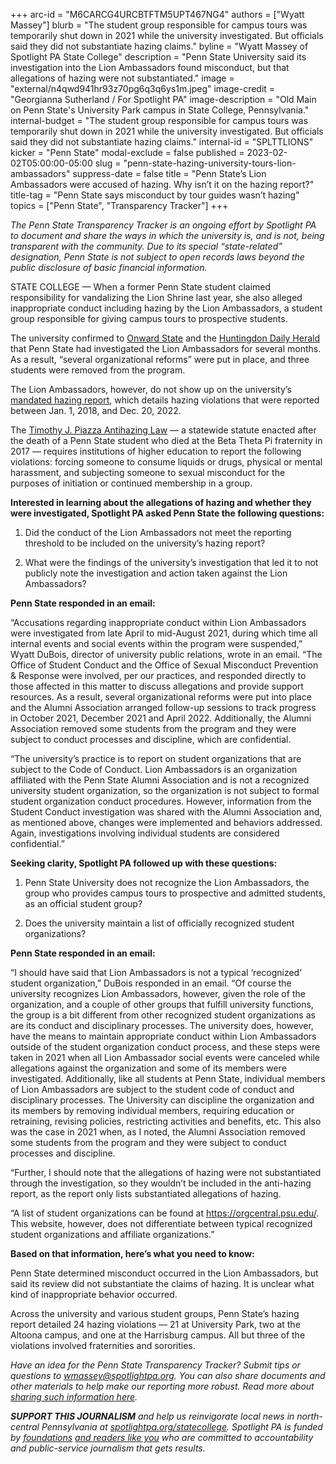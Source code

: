 +++
arc-id = "M6CARCG4URCBTFTM5UPT467NG4"
authors = ["Wyatt Massey"]
blurb = "The student group responsible for campus tours was temporarily shut down in 2021 while the university investigated. But officials said they did not substantiate hazing claims."
byline = "Wyatt Massey of Spotlight PA State College"
description = "Penn State University said its investigation into the Lion Ambassadors found misconduct, but that allegations of hazing were not substantiated."
image = "external/n4qwd941hr93z70pg6q3q6ys1m.jpeg"
image-credit = "Georgianna Sutherland / For Spotlight PA"
image-description = "Old Main on Penn State's University Park campus in State College, Pennsylvania."
internal-budget = "The student group responsible for campus tours was temporarily shut down in 2021 while the university investigated. But officials said they did not substantiate hazing claims."
internal-id = "SPLTTLIONS"
kicker = "Penn State"
modal-exclude = false
published = 2023-02-02T05:00:00-05:00
slug = "penn-state-hazing-university-tours-lion-ambassadors"
suppress-date = false
title = "Penn State’s Lion Ambassadors were accused of hazing. Why isn’t it on the hazing report?"
title-tag = "Penn State says misconduct by tour guides wasn’t hazing"
topics = ["Penn State", "Transparency Tracker"]
+++

<i>The Penn State Transparency Tracker is an ongoing effort by Spotlight PA to document and share the ways in which the university is, and is not, being transparent with the community. Due to its special “state-related” designation, Penn State is not subject to open records laws beyond the public disclosure of basic financial information.</i>

STATE COLLEGE — When a former Penn State student claimed responsibility for vandalizing the Lion Shrine last year, she also alleged inappropriate conduct including hazing by the Lion Ambassadors, a student group responsible for giving campus tours to prospective students.

The university confirmed to <a href="https://onwardstate.com/2022/07/01/the-story-of-julia-cipparulo-her-motives-for-allegedly-vandalizing-penn-state/">Onward State</a> and the <a href="https://www.huntingdondailynews.com/daily_herald/news/woman-charged-in-penn-state-vandalism-case/article_91e9476a-2725-54c9-971a-a90e210d058d.html">Huntingdon Daily Herald</a> that Penn State had investigated the Lion Ambassadors for several months. As a result, “several organizational reforms” were put in place, and three students were removed from the program.

The Lion Ambassadors, however, do not show up on the university’s <a href="https://universityethics.psu.edu/assets/uploads/documents/Penn-State-Antihazing-Report-January-2023-FINAL.pdf">mandated hazing report</a>, which details hazing violations that were reported between Jan. 1, 2018, and Dec. 20, 2022.

The <a href="https://www.legis.state.pa.us/cfdocs/legis/li/uconsCheck.cfm?yr=2018&sessInd=0&act=80">Timothy J. Piazza Antihazing Law</a> — a statewide statute enacted after the death of a Penn State student who died at the Beta Theta Pi fraternity in 2017 — requires institutions of higher education to report the following violations: forcing someone to consume liquids or drugs, physical or mental harassment, and subjecting someone to sexual misconduct for the purposes of initiation or continued membership in a group.

<script src="https://www.spotlightpa.org/embed.js" async></script><div data-spl-embed-version="1" data-spl-src="https://www.spotlightpa.org/embeds/newsletter/?cta=Sign%20up%20for%20our%20new%20regional%20newsletter%2C%20%3Cb%3ETalk%20of%20the%20Town%3C%2Fb%3E%2C%20and%20get%20all%20the%20news%20and%20notes%20from%20State%20College%20and%20north-central%20PA.&button=Sign%20Up%20Now&preselect=state_college&eyebrow=DON'T%20MISS%20A%20BEAT"></div>

<b>Interested in learning about the allegations of hazing and whether they were investigated, Spotlight PA asked Penn State the following questions:</b>

1. Did the conduct of the Lion Ambassadors not meet the reporting threshold to be included on the university’s hazing report?

2. What were the findings of the university’s investigation that led it to not publicly note the investigation and action taken against the Lion Ambassadors?

<b>Penn State responded in an email:</b>

“Accusations regarding inappropriate conduct within Lion Ambassadors were investigated from late April to mid-August 2021, during which time all internal events and social events within the program were suspended,” Wyatt DuBois, director of university public relations, wrote in an email. “The Office of Student Conduct and the Office of Sexual Misconduct Prevention &amp; Response were involved, per our practices, and responded directly to those affected in this matter to discuss allegations and provide support resources. As a result, several organizational reforms were put into place and the Alumni Association arranged follow-up sessions to track progress in October 2021, December 2021 and April 2022. Additionally, the Alumni Association removed some students from the program and they were subject to conduct processes and discipline, which are confidential.

“The university’s practice is to report on student organizations that are subject to the Code of Conduct. Lion Ambassadors is an organization affiliated with the Penn State Alumni Association and is not a recognized university student organization, so the organization is not subject to formal student organization conduct procedures. However, information from the Student Conduct investigation was shared with the Alumni Association and, as mentioned above, changes were implemented and behaviors addressed. Again, investigations involving individual students are considered confidential.”

<script src="https://www.spotlightpa.org/embed.js" async></script><div data-spl-embed-version="1" data-spl-src="https://www.spotlightpa.org/embeds/donate/"></div>

<b>Seeking clarity, Spotlight PA followed up with these questions:</b>

1. Penn State University does not recognize the Lion Ambassadors, the group who provides campus tours to prospective and admitted students, as an official student group?

2. Does the university maintain a list of officially recognized student organizations?

<b>Penn State responded in an email:</b>

“I should have said that Lion Ambassadors is not a typical ‘recognized’ student organization,” DuBois responded in an email. “Of course the university recognizes Lion Ambassadors, however, given the role of the organization, and a couple of other groups that fulfill university functions, the group is a bit different from other recognized student organizations as are its conduct and disciplinary processes. The university does, however, have the means to maintain appropriate conduct within Lion Ambassadors outside of the student organization conduct process, and these steps were taken in 2021 when all Lion Ambassador social events were canceled while allegations against the organization and some of its members were investigated. Additionally, like all students at Penn State, individual members of Lion Ambassadors are subject to the student code of conduct and disciplinary processes. The University can discipline the organization and its members by removing individual members, requiring education or retraining, revising policies, restricting activities and benefits, etc. This also was the case in 2021 when, as I noted, the Alumni Association removed some students from the program and they were subject to conduct processes and discipline.

“Further, I should note that the allegations of hazing were not substantiated through the investigation, so they wouldn’t be included in the anti-hazing report, as the report only lists substantiated allegations of hazing.

“A list of student organizations can be found at <a href="https://orgcentral.psu.edu/">https://orgcentral.psu.edu/</a>. This website, however, does not differentiate between typical recognized student organizations and affiliate organizations.”

<b>Based on that information, here’s what you need to know:</b>

Penn State determined misconduct occurred in the Lion Ambassadors, but said its review did not substantiate the claims of hazing. It is unclear what kind of inappropriate behavior occurred.

Across the university and various student groups, Penn State’s hazing report detailed 24 hazing violations — 21 at University Park, two at the Altoona campus, and one at the Harrisburg campus. All but three of the violations involved fraternities and sororities.

<script src="https://www.spotlightpa.org/embed.js" async></script><div data-spl-embed-version="1" data-spl-src="https://www.spotlightpa.org/embeds/tips/?tip_text=Do%20you%20have%20a%20tip%20about%20Penn%20State%3F%20We%20want%20to%20hear%20from%20you."></div>

<i>Have an idea for the Penn State Transparency Tracker? Submit tips or questions to </i><a href="mailto:wmassey@spotlightpa.org"><i>wmassey@spotlightpa.org</i></a><i>. You can also share documents and other materials to help make our reporting more robust. Read more about </i><a href="https://www.spotlightpa.org/newsletters/talkofthetown/aug-11-why-sharing-documents-helps-us-cover-penn-state/?utm_source=Spotlight+PA&amp;utm_campaign=6e4eba4b1f-Making+%247.6M%2C+Franklin+isn%27t+listed+as+PSU%27s&amp;utm_medium=email&amp;utm_term=0_6c1fbeb603-6e4eba4b1f-219776588&amp;mc_cid=6e4eba4b1f&amp;mc_eid=cae456dcb0"><i>sharing such information here</i></a><i>.</i>

<i><b>SUPPORT THIS JOURNALISM</b></i><i> and help us reinvigorate local news in north-central Pennsylvania at </i><a href="/donate?campaign=701Dn000000Ygq1IAC&utm_source=www.spotlightpa.org&utm_medium=statecollege:section&utm_campaign=statecollege:main"><i>spotlightpa.org/statecollege</i></a><i>. Spotlight PA is funded by </i><a href="https://www.spotlightpa.org/support"><i>foundations</i></a><i> </i><a href="https://www.spotlightpa.org/support"><i>and readers like you</i></a><i> who are committed to accountability and public-service journalism that gets results.</i>
